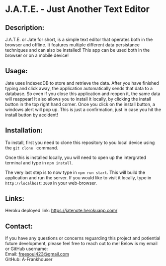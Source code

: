 # J.A.T.E. - Just Another Text Editor

## Description:
J.A.T.E. or Jate for short, is a simple text editor that operates both in the browser and offline. It features multiple different data persistance techniques and can also be installed! This app can be used both in the browser or on a mobile device!

## Usage:
Jate uses IndexedDB to store and retrieve the data. After you have finished typing and click away, the application automatically sends that data to a database. So even if you close this application and reopen it, the same data will reappear! It also allows you to install it locally, by clicking the install button in the top right hand corner. Once you click on the install button, a windows alert will pop up. This is just a confirmation, just in case you hit the install button by accident! 

## Installation:
To install, first you need to clone this repository to you local device using the `git clone ` command.<br>

Once this is installed locally, you will need to open up the intergrated terminal and type in `npm install`. <br>

The very last step is to now type in `npm run start`. This will build the application and run the server. If you would like to visit it locally, type in `http://localhost:3000` in your web-browser.

## Links:
Heroku deployed link: https://jatenote.herokuapp.com/

## Contact:
If you have any questions or concerns reguarding this project and potiential future development, please feel free to reach out to me! Below is my email or GitHub username: <br>
Email: freesoul423@gmail.com<br>
GitHub: A-Frankhouser